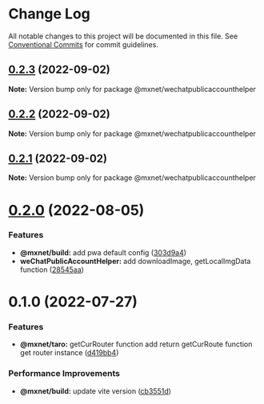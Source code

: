 # Change Log

All notable changes to this project will be documented in this file.
See [Conventional Commits](https://conventionalcommits.org) for commit guidelines.

## [0.2.3](https://gitee.com/cq_maixun_network/repo/compare/@mxnet/wechatpublicaccounthelper@0.2.2...@mxnet/wechatpublicaccounthelper@0.2.3) (2022-09-02)

**Note:** Version bump only for package @mxnet/wechatpublicaccounthelper





## [0.2.2](https://gitee.com/cq_maixun_network/repo/compare/@mxnet/wechatpublicaccounthelper@0.2.1...@mxnet/wechatpublicaccounthelper@0.2.2) (2022-09-02)

**Note:** Version bump only for package @mxnet/wechatpublicaccounthelper





## [0.2.1](https://gitee.com/cq_maixun_network/repo/compare/@mxnet/wechatpublicaccounthelper@0.2.0...@mxnet/wechatpublicaccounthelper@0.2.1) (2022-09-02)

**Note:** Version bump only for package @mxnet/wechatpublicaccounthelper





# [0.2.0](https://gitee.com/cq_maixun_network/repo/compare/@mxnet/wechatpublicaccounthelper@0.1.0...@mxnet/wechatpublicaccounthelper@0.2.0) (2022-08-05)


### Features

* **@mxnet/build:** add pwa default config ([303d9a4](https://gitee.com/cq_maixun_network/repo/commits/303d9a443adbe73f4b9c574c88a276767515b3d1))
* **weChatPublicAccountHelper:** add downloadImage, getLocalImgData function ([28545aa](https://gitee.com/cq_maixun_network/repo/commits/28545aaebea8fd16a71156e30867e8ce431db916))





# 0.1.0 (2022-07-27)


### Features

* **@mxnet/taro:** getCurRouter function add  return getCurRoute function get router instance ([d419bb4](https://gitee.com/cq_maixun_network/repo/commits/d419bb46c8a0fd0ce443b6c46657ab76f65c725d))


### Performance Improvements

* **@mxnet/build:** update vite version ([cb3551d](https://gitee.com/cq_maixun_network/repo/commits/cb3551d5eda04a10d78cf60ee71ebe7dcc563c1f))
